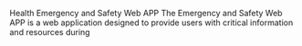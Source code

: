 Health Emergency and Safety Web APP
The Emergency and Safety Web APP is a web application designed to provide users with critical information and resources during